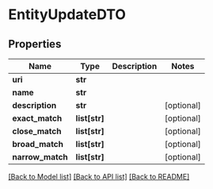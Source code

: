 # EntityUpdateDTO

## Properties
Name | Type | Description | Notes
------------ | ------------- | ------------- | -------------
**uri** | **str** |  | 
**name** | **str** |  | 
**description** | **str** |  | [optional] 
**exact_match** | **list[str]** |  | [optional] 
**close_match** | **list[str]** |  | [optional] 
**broad_match** | **list[str]** |  | [optional] 
**narrow_match** | **list[str]** |  | [optional] 

[[Back to Model list]](../README.md#documentation-for-models) [[Back to API list]](../README.md#documentation-for-api-endpoints) [[Back to README]](../README.md)


